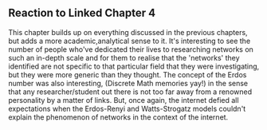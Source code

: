 ## Reaction to Linked Chapter 4

This chapter builds up on everything discussed in the previous chapters, but adds a more academic,analytical sense to it. It's interesting to see the number of people who've dedicated their lives to researching networks on such an in-depth scale and for them to realise that the 'networks' they identified are not specific to that particular field that they were investigating, but they were more generic than they thought. The concept of the Erdos number was also interesting, (Discrete Math memories yay!) in the sense that any researcher/student out there is not too far away from a renowned personality by a matter of links.
But, once again, the internet defied all expectations when the Erdos-Renyi and Watts-Strogatz models couldn't explain the phenomenon of networks in the context of the internet. 
